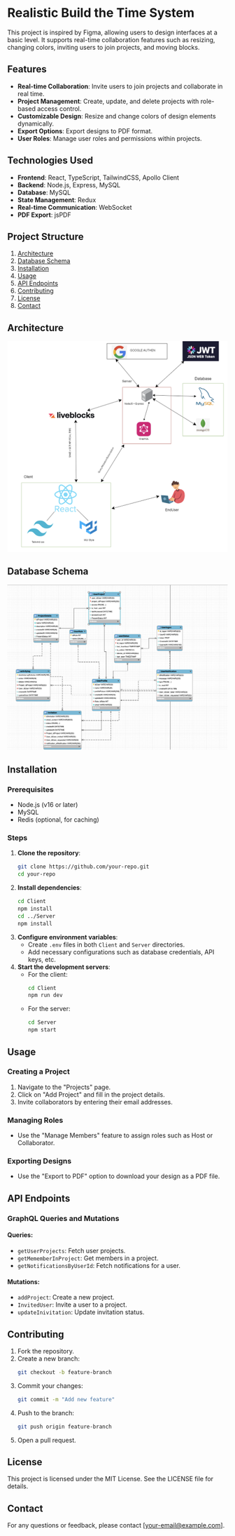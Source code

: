 # Realistic Build the Time System

This project is inspired by Figma, allowing users to design interfaces at a basic level. It supports real-time collaboration features such as resizing, changing colors, inviting users to join projects, and moving blocks.

## Features

- **Real-time Collaboration**: Invite users to join projects and collaborate in real time.
- **Project Management**: Create, update, and delete projects with role-based access control.
- **Customizable Design**: Resize and change colors of design elements dynamically.
- **Export Options**: Export designs to PDF format.
- **User Roles**: Manage user roles and permissions within projects.

## Technologies Used

- **Frontend**: React, TypeScript, TailwindCSS, Apollo Client
- **Backend**: Node.js, Express, MySQL
- **Database**: MySQL
- **State Management**: Redux
- **Real-time Communication**: WebSocket
- **PDF Export**: jsPDF

## Project Structure

1. [Architecture](#architecture)
2. [Database Schema](#database-schema)
3. [Installation](#installation)
4. [Usage](#usage)
5. [API Endpoints](#api-endpoints)
6. [Contributing](#contributing)
7. [License](#license)
8. [Contact](#contact)

## Architecture

![Architecture Diagram](image-2.png)

## Database Schema

![Database Schema](image.png)

## Installation

### Prerequisites

- Node.js (v16 or later)
- MySQL
- Redis (optional, for caching)

### Steps

1. **Clone the repository**:
   ```bash
   git clone https://github.com/your-repo.git
   cd your-repo
   ```
2. **Install dependencies**:
   ```bash
   cd Client
   npm install
   cd ../Server
   npm install
   ```
3. **Configure environment variables**:
   - Create `.env` files in both `Client` and `Server` directories.
   - Add necessary configurations such as database credentials, API keys, etc.
4. **Start the development servers**:
   - For the client:
     ```bash
     cd Client
     npm run dev
     ```
   - For the server:
     ```bash
     cd Server
     npm start
     ```

## Usage

### Creating a Project
1. Navigate to the "Projects" page.
2. Click on "Add Project" and fill in the project details.
3. Invite collaborators by entering their email addresses.

### Managing Roles
- Use the "Manage Members" feature to assign roles such as Host or Collaborator.

### Exporting Designs
- Use the "Export to PDF" option to download your design as a PDF file.

## API Endpoints

### GraphQL Queries and Mutations

#### Queries:
- `getUserProjects`: Fetch user projects.
- `getMememberInProject`: Get members in a project.
- `getNotificationsByUserId`: Fetch notifications for a user.

#### Mutations:
- `addProject`: Create a new project.
- `InvitedUser`: Invite a user to a project.
- `updateInivitation`: Update invitation status.

## Contributing

1. Fork the repository.
2. Create a new branch:
   ```bash
   git checkout -b feature-branch
   ```
3. Commit your changes:
   ```bash
   git commit -m "Add new feature"
   ```
4. Push to the branch:
   ```bash
   git push origin feature-branch
   ```
5. Open a pull request.

## License

This project is licensed under the MIT License. See the LICENSE file for details.

## Contact

For any questions or feedback, please contact [your-email@example.com].
